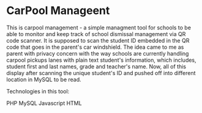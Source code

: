 # CarPool Manageent

This is carpool management - a simple managment tool for schools to be able to monitor and keep track of school dismissal management via QR code scanner.
It is supposed to scan the student ID embedded in the QR code that goes in the parent's car windshield.
The idea came to me as parent with privacy concern with the way schools are currently handling carpool pickups lanes with plain text student's information, which 
includes, student first and last names, grade and teacher's name.
Now, all of this display after scanning the unique student's ID and pushed off into different location in MySQL to be read.

Technologies in this tool:

PHP
MySQL
Javascript
HTML


